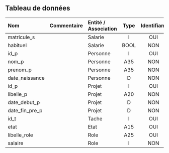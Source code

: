 ## Tableau de données
Nom | Commentaire | Entité / Association | Type | Identifiant
:-- | :-- | :-- | :--: | :--:
matricule_s | | Salarie | I | OUI
habituel | | Salarie | BOOL | NON
id_p | | Personne | I | OUI
nom_p | | Personne | A35 | NON
prenom_p | | Personne | A35 | NON
date_naissance | | Personne | D | NON
id_p | | Projet | I | OUI
libelle_p | | Projet | A20 | NON
date_debut_p | | Projet | D | NON
date_fin_pre_p | | Projet | D | NON
id_t | | Tache | I | OUI
etat | | Etat | A15 | OUI
libelle_role | | Role | A25 | OUI
salaire | | Role | I | NON
